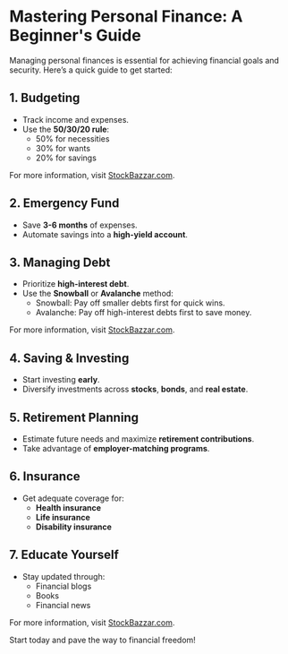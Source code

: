 # Mastering Personal Finance: A Beginner's Guide

Managing personal finances is essential for achieving financial goals and security. Here’s a quick guide to get started:

## 1. Budgeting
- Track income and expenses.
- Use the **50/30/20 rule**:
  - 50% for necessities
  - 30% for wants
  - 20% for savings

For more information, visit [StockBazzar.com](https://stockbazzar.com).

## 2. Emergency Fund
- Save **3-6 months** of expenses.
- Automate savings into a **high-yield account**.

## 3. Managing Debt
- Prioritize **high-interest debt**.
- Use the **Snowball** or **Avalanche** method:
  - Snowball: Pay off smaller debts first for quick wins.
  - Avalanche: Pay off high-interest debts first to save money.

For more information, visit [StockBazzar.com](https://stockbazzar.com).

## 4. Saving & Investing
- Start investing **early**.
- Diversify investments across **stocks**, **bonds**, and **real estate**.

## 5. Retirement Planning
- Estimate future needs and maximize **retirement contributions**.
- Take advantage of **employer-matching programs**.

## 6. Insurance
- Get adequate coverage for:
  - **Health insurance**
  - **Life insurance**
  - **Disability insurance**

## 7. Educate Yourself
- Stay updated through:
  - Financial blogs
  - Books
  - Financial news

For more information, visit [StockBazzar.com](https://stockbazzar.com).

Start today and pave the way to financial freedom!
